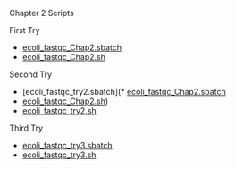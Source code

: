 Chapter 2 Scripts

First Try
* [ecoli_fastqc_Chap2.sbatch](https://github.com/biol726314/Biol5263/blob/main/Scripts/ecoli_fastqc_Chap2.sbatch)
* [ecoli_fastqc_Chap2.sh](https://github.com/biol726314/Biol5263/blob/main/Scripts/ecoli_fastqc_Chap2.sh)

Second Try
* [ecoli_fastqc_try2.sbatch](* [ecoli_fastqc_Chap2.sbatch](https://github.com/biol726314/Biol5263/blob/main/Scripts/ecoli_fastqc_Chap2.sbatch)
* [ecoli_fastqc_Chap2.sh](https://github.com/biol726314/Biol5263/blob/main/Scripts/ecoli_fastqc_Chap2.sh))
* [ecoli_fastqc_try2.sh](https://github.com/biol726314/Biol5263/blob/main/Scripts/ecoli_fastqc_try2.sh)

Third Try
* [ecoli_fastqc_try3.sbatch](https://github.com/biol726314/Biol5263/blob/main/Scripts/ecoli_fastqc_try3.sbatch)
* [ecoli_fastqc_try3.sh](https://github.com/biol726314/Biol5263/blob/main/Scripts/ecoli_fastqc_try3.sh)